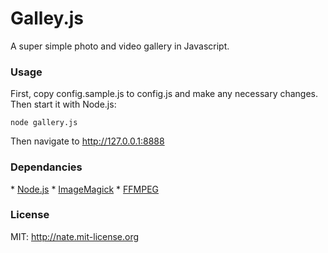 <h1>Galley.js</h1>
A super simple photo and video gallery in Javascript. 

<h3>Usage</h3>
First, copy config.sample.js to config.js and make any necessary changes. Then start it with Node.js:

    node gallery.js

Then navigate to http://127.0.0.1:8888

<h3>Dependancies</h3>
* <a href="http://nodejs.org" target=_blank>Node.js</a>
* <a href="http://www.imagemagick.org" target=_blank>ImageMagick</a>
* <a href="http://ffmpeg.org/" target=_blank>FFMPEG</a>

<h3>License</h3>

MIT: http://nate.mit-license.org
